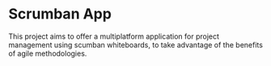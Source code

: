 # Scrumban App
This project aims to offer a multiplatform application for project management using scumban whiteboards, to take advantage of the benefits of agile methodologies.
